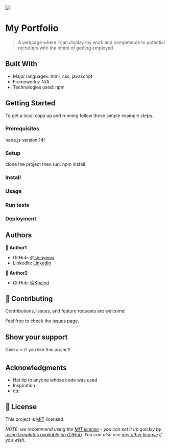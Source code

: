 ![](https://img.shields.io/badge/Microverse-blueviolet)

# My Portfolio

> A webpage where I can display my work and competence to potential recruiters with the intent of getting employed


## Built With

- Major languages: html, css, javascript
- Frameworks: N/A
- Technologies used: npm

<!-- ## Live Demo (if available)

[Live Demo Link](https://livedemo.com) -->


## Getting Started


To get a local copy up and running follow these simple example steps.

### Prerequisites
node.js version 14^

### Setup
clone the project then run: npm install

### Install

### Usage

### Run tests

### Deployment



## Authors

👤 **Author1**

- GitHub: [@shinyenyi](https://github.com/shinyenyi)
- LinkedIn: [LinkedIn](https://www.linkedin.com/in/miguel-shinyenyi/)

👤 **Author2**

- GitHub: [@Khaled](https://github.com/Khaled-AlKhateeb)

## 🤝 Contributing

Contributions, issues, and feature requests are welcome!

Feel free to check the [issues page](../../issues/).

## Show your support

Give a ⭐️ if you like this project!

## Acknowledgments

- Hat tip to anyone whose code was used
- Inspiration
- etc

## 📝 License

This project is [MIT](./LICENSE) licensed.

_NOTE: we recommend using the [MIT license](https://choosealicense.com/licenses/mit/) - you can set it up quickly by [using templates available on GitHub](https://docs.github.com/en/communities/setting-up-your-project-for-healthy-contributions/adding-a-license-to-a-repository). You can also use [any other license](https://choosealicense.com/licenses/) if you wish._